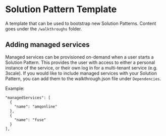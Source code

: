 # Solution Pattern Template

A template that can be used to bootstrap new Solution Patterns. Content goes under the `/walkthroughs` folder.

## Adding managed services
Managed services can be provisioned on-demand when a user starts a Solution Pattern. This provides the user with access to either a personal instance of the service, or their own log in for a multi-tenant service (e.g. 3scale). If you would like to include managed services with your Solution Pattern, you can add them to the walkthrough.json file under `Dependencies`. <br>

Example:

```
"managedServices": [
  {
    "name": "amqonline"
  },
  {
    "name": "fuse"
  }
],
```
